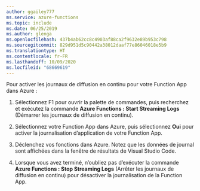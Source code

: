 ```yaml
---
author: ggailey777
ms.service: azure-functions
ms.topic: include
ms.date: 06/25/2019
ms.author: glenga
ms.openlocfilehash: 437b4ab62cc8c4903af88ca2f9632e89b953c798
ms.sourcegitcommit: 829d951d5c90442a38012daaf77e86046018e5b9
ms.translationtype: HT
ms.contentlocale: fr-FR
ms.lasthandoff: 10/09/2020
ms.locfileid: "68669619"
---
```

Pour activer les journaux de diffusion en continu pour votre Function App dans Azure :

1. Sélectionnez F1 pour ouvrir la palette de commandes, puis recherchez et exécutez la commande **Azure Functions : Start Streaming Logs** (Démarrer les journaux de diffusion en continu).

1. Sélectionnez votre Function App dans Azure, puis sélectionnez **Oui** pour activer la journalisation d’application de votre Function App.

1. Déclenchez vos fonctions dans Azure. Notez que les données de journal sont affichées dans la fenêtre de résultats de Visual Studio Code.

1. Lorsque vous avez terminé, n’oubliez pas d’exécuter la commande **Azure Functions : Stop Streaming Logs** (Arrêter les journaux de diffusion en continu) pour désactiver la journalisation de la Function App.
